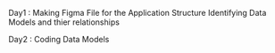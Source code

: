 Day1 : 
    Making Figma File for the Application Structure 
    Identifying Data Models and thier relationships

Day2 :
    Coding Data Models
